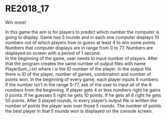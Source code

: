 # RE2018_17
Win more!

In this game the aim is for players to predict which number the computer is going to display. Game has 5 rounds and in each one computer displays 10 numbers out of which players how to guess at least 4 to win some points. Numbers that computer displays are in range from 0 to 77. Numbers are displayed on screen with a period of 1 second.  
In the beginning of the game, user needs to input number of players. After that the program creates the same number of output files with name PlayerSum_i.txt where i is the ID number of the player. In the output file there is ID of the player, number of games, combination and number of points won.
 In the beginning of every game, each player inputs 6 numbers. If the number isn’t in the range 0-77, ask of the user to input all of the 6 numbers from the beginning. If player gets 4 or less numbers right he gains 0 points. If he guesses 5 right he gets 10 points. If he gets all 6 right he gets 50 points. After 5 played rounds, in every player’s output file is written the number of points the player won over those 5 rounds. The number of points the best player in that 5 rounds won is displayed on the console screen.
